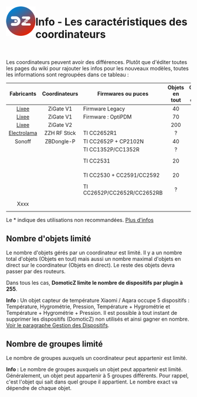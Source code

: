 <a href="Home.md"><img align="left" width="80" height="80" src="../Images/logo_Z4D.png" alt="Logo"></a>

# Info - Les caractéristiques des coordinateurs

</br>

Les coordinateurs peuvent avoir des différences. Plutôt que d'éditer toutes les pages du wiki pour rajouter les infos pour les nouveaux modèles, toutes les informations sont regroupées dans ce tableau :  

|                  Fabricants                 | Coordinateurs | Firmwares ou puces          | Objets en tout | Objets en direct | Groupes |   Commentaires  |
|:-------------------------------------------:|:-------------:|-----------------------------|:--------------:|:----------------:|:-------:|:---------------:|
|          [Lixee](https://zigate.fr)         |   ZiGate V1   | Firmware Legacy             |       40       |         ?        |    5    |                 |
|          [Lixee](https://zigate.fr)         |   ZiGate V1   | Firmware : OptiPDM          |       70       |        20        |    5    |                 |
|          [Lixee](https://zigate.fr)         |   ZiGate V2   |                             |       200      |        20        |    15   |                 |
| [Electrolama](https://shop.electrolama.com) |  ZZH RF Stick | TI CC2652R1                 |        ?       |         ?        |    ?    |                 |
|                    Sonoff                   |   ZBDongle-P  | TI CC2652P + CP2102N        |       40       |        21        |    ?    |                 |
|                                             |               | TI CC1352P/CC1352R          |        ?       |         ?        |         |                 |
|                                             |               | TI CC2531                   |       20       |         ?        |    ?    |  Non recommandé |
|                                             |               | TI CC2530 + CC2591/CC2592   |       20       |         ?        |    ?    |  Non recommandé |
|                                             |               | TI CC2652P/CC2652R/CC2652RB |        ?       |         ?        |    ?    |                 |
|                     Xxxx                    |               |                             |                |                  |         | Non fonctionnel |

Le * indique des utilisations non recommandées. [Plus d'infos](https://github.com/zigpy/zigpy-znp#hardware-requirements)

## Nombre d'objets limité

Le nombre d'objets gérés par un coordinateur est limité. Il y a un nombre total d'objets (Objets en tout) mais aussi un nombre maximal d'objets en direct sur le coordinateur (Objets en direct). Le reste des objets devra passer par des routeurs.

Dans tous les cas, **DomoticZ limite le nombre de dispositifs par plugin à 255**.

__Info :__ Un objet capteur de température Xiaomi / Aqara occupe 5 dispositifs : Température, Hygrométrie, Pression, Température + Hygrométrie et Température + Hygrométrie + Pression. Il est possible à tout instant de supprimer les dispositifs (DomoticZ) non utilisés et ainsi gagner en nombre. [Voir le paragraphe Gestion des Dispositifs](Tuto_Appairage-objet.md#gestion-des-dispositifs).

## Nombre de groupes limité

Le nombre de groupes auxquels un coordinateur peut appartenir est limité.

__Info :__ Le nombre de groupes auxquels un objet peut appartenir est limité. Généralement, un objet peut appartenir à 5 groupes différents. Pour rappel, c'est l'objet qui sait dans quel groupe il appartient. Le nombre exact va dépendre de chaque objet.
